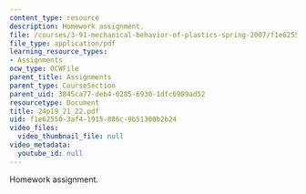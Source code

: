```yaml
---
content_type: resource
description: Homework assignment.
file: /courses/3-91-mechanical-behavior-of-plastics-spring-2007/f1e625503af41915886c9b51300b2b24_24p19_21_22.pdf
file_type: application/pdf
learning_resource_types:
- Assignments
ocw_type: OCWFile
parent_title: Assignments
parent_type: CourseSection
parent_uid: 3845ca77-deb4-0285-6930-1dfc6989ad52
resourcetype: Document
title: 24p19_21_22.pdf
uid: f1e62550-3af4-1915-886c-9b51300b2b24
video_files:
  video_thumbnail_file: null
video_metadata:
  youtube_id: null
---
```

Homework assignment.

